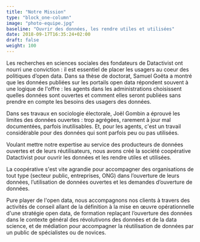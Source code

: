 ```yaml
---
title: "Notre Mission"
type: "block_one-column"
image: "photo-equipe.jpg"
baseline: "Ouvrir des données, les rendre utiles et utilisées"
date: 2018-09-17T16:35:24+02:00
draft: false
weight: 100
---
```


Les recherches en sciences sociales des fondateurs de Datactivist ont nourri une conviction : il est essentiel de placer les usagers au coeur des politiques d’open data. Dans sa thèse de doctorat, Samuel Goëta a montré que les données publiées sur les portails open data répondent souvent à une logique de l'offre : les agents dans les administrations choisissent quelles données sont ouvertes et comment elles seront publiées sans prendre en compte les besoins des usagers des données. 

Dans ses travaux en sociologie électorale, Joël Gombin a éprouvé les limites des données ouvertes : trop agrégées, rarement à jour mal documentées, parfois inutilisables. Et, pour les agents, c'est un travail considérable pour des données qui sont parfois peu ou pas utilisées.

Voulant mettre notre expertise au service des producteurs de données ouvertes et de leurs réutilisateurs, nous avons créé la société coopérative Datactivist pour ouvrir les données et les rendre utiles et utilisées.

La coopérative s'est vite agrandie pour accompagner des organisations de tout type (secteur public, entreprises, ONG) dans l’ouverture de leurs données, l’utilisation de données ouvertes et les demandes d’ouverture de données. 

Pure player de l'open data, nous accompagnons nos clients à travers des activités de conseil allant de la définition à la mise en œuvre opérationnelle d'une stratégie open data, de formation replaçant l’ouverture des données dans le contexte général des révolutivons des données et de la data science, et de médiation pour accompagner la réutilisation de données par un public de spécialistes ou de novices.